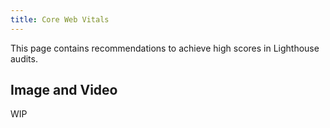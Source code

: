 ```yaml
---
title: Core Web Vitals
---
```


This page contains recommendations to achieve high scores in Lighthouse audits.


## Image and Video
WIP
